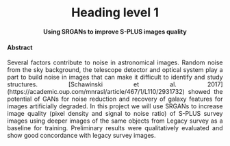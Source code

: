 <div align="center">
    <h1>Heading level 1</h1>
     <b>Using SRGANs to improve S-PLUS images quality </b> </font>
</div>

#### Abstract

<p align="justify">
Several factors contribute to noise in astronomical images. Random noise from the sky background, the telescope detector and optical system play a part to build noise in images that can make it difficult to identify and study structures. [Schawinski et al. 2017](https://academic.oup.com/mnrasl/article/467/1/L110/2931732) showed the potential of GANs for noise reduction and recovery of galaxy features for images artificially degraded. In this project we will use SRGANs to increase image quality (pixel density and signal to noise ratio) of S-PLUS survey images using deeper images of the same objects from Legacy survey as a baseline for training. Preliminary results were qualitatively evaluated and show good concordance with legacy survey images.
</p>